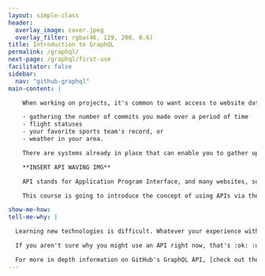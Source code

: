 ```yaml
---
layout: simple-class
header:
  overlay_image: cover.jpeg
  overlay_filter: rgba(46, 129, 200, 0.6)
title: Introduction to GraphQL
permalink: /graphql/
next-page: /graphql/first-use
facilitator: false
sidebar:
  nav: "github-graphql"
main-content: |

    When working on projects, it's common to want access to website data. The problem with this is that data is often in flux! Depending on your source, this might change anywhere from yearly to within seconds! Some examples of data you might want to work with could be:

    - gathering the number of commits you made over a period of time
    - flight statuses
    - your favorite sports team's record, or
    - weather in your area.

    There are systems already in place that can enable you to gather up to date precise information that you want **and** immediately display it. Allow us to introduce you to APIs.

    **INSERT API WAVING IMG**

    API stands for Application Program Interface, and many websites, software applications, and services use APIs to share and update information.

    This course is going to introduce the concept of using APIs via the GitHub GraphQL Query Language, and to gather data and display it on a webpage. To find out more, click "Tell me why" below.

show-me-how:
tell-me-why: |

  Learning new technologies is difficult. Whatever your experience with APIs or GraphQL, this course is hands-on and will walk you through the steps to get started. We believe that working with a new technology and getting real experience is the quickest and surest way to learn.

  If you aren't sure why you might use an API right now, that's :ok: :ok_hand:. This course only walks through a few examples, and we'll set you confidently on the path of additional use cases.

  For more in depth information on GitHub's GraphQL API, [check out the official documentation](https://developer.github.com/v4/). You can find many use cases and examples of GraphQL in action.
---
```

